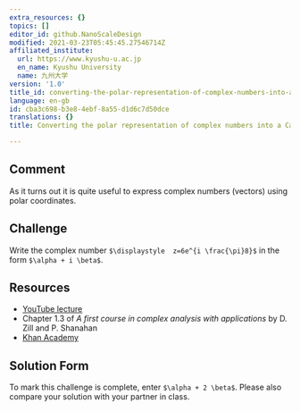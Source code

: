 ```yaml
---
extra_resources: {}
topics: []
editor_id: github.NanoScaleDesign
modified: 2021-03-23T05:45:45.27546714Z
affiliated_institute:
  url: https://www.kyushu-u.ac.jp
  en_name: Kyushu University
  name: 九州大学
version: '1.0'
title_id: converting-the-polar-representation-of-complex-numbers-into-a-cartesian-representation
language: en-gb
id: cba3c698-b3e8-4ebf-8a55-d1d6c7d50dce
translations: {}
title: Converting the polar representation of complex numbers into a Cartesian representation

---
```


## Comment

As it turns out it is quite useful to express complex numbers (vectors) using polar coordinates. 
## Challenge

Write the complex number `$\displaystyle  z=6e^{i \frac{\pi}8}$` in the form `$\alpha + i \beta$`.

## Resources
- [YouTube lecture](https://www.youtube.com/watch?v=Gs9PCYiL1BE&list=PLi7yHjesblV0sSfZzWdSUXGO683n_nJdQ&index=3)
- Chapter 1.3 of *A first course in complex analysis with applications* by D. Zill and P. Shanahan
- [Khan Academy](https://www.khanacademy.org/math/precalculus/imaginary-and-complex-numbers#polar-form-of-complex-numbers)

## Solution Form
To mark this challenge is complete, enter `$\alpha + 2 \beta$`.
Please also compare your solution with your partner in class.
